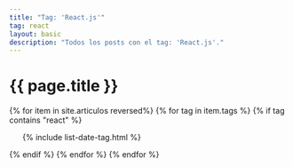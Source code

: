 ```yaml
---
title: "Tag: 'React.js'"
tag: react
layout: basic
description: "Todos los posts con el tag: 'React.js'."
---
```


<h1>{{ page.title }}</h1>

{% for item in site.articulos reversed%}
{% for tag in item.tags %}
{% if tag contains "react" %}
<ul>
    {% include list-date-tag.html %}
</ul>
{% endif %}
{% endfor %}
{% endfor %}
